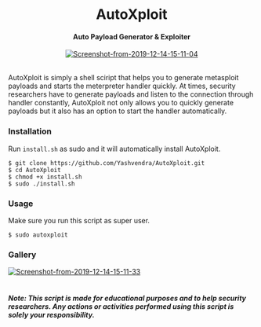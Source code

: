 <h1 align="center">AutoXploit</h4>


<h4 align="center">Auto Payload Generator & Exploiter</h4>

<p align="center"><a href="https://imgbb.com/"><img src="https://i.ibb.co/HxCrkbG/Screenshot-from-2019-12-14-15-11-04.png" alt="Screenshot-from-2019-12-14-15-11-04" border="0"></a><br /><br />
</p>
AutoXploit is simply a shell sciript that helps you to generate metasploit payloads and starts the meterpreter handler quickly. At times, security researchers have to generate payloads and listen to the connection through handler constantly, AutoXploit not only allows you to quickly generate payloads but it also has an option to start the handler automatically. 

### Installation
Run `install.sh` as sudo and it will automatically install AutoXploit.
```
$ git clone https://github.com/Yashvendra/AutoXploit.git
$ cd AutoXploit
$ chmod +x install.sh
$ sudo ./install.sh
```

### Usage
Make sure you run this script as super user.
```
$ sudo autoxploit
```
### Gallery
<a href="https://ibb.co/Lv4KcRj"><img src="https://i.ibb.co/FnGpy3Z/Screenshot-from-2019-12-14-15-11-33.png" alt="Screenshot-from-2019-12-14-15-11-33" border="0"></a><br /><br />

##### Note: This script is made for educational purposes and to help security researchers. Any actions or activities performed using this script is solely your responsibility.
